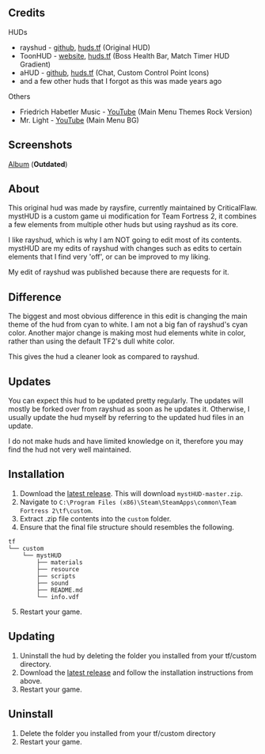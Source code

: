 Credits
----
HUDs
- rayshud - [github](https://github.com/raysfire/rayshud), [huds.tf](https://github.com/raysfire/rayshud) (Original HUD)
- ToonHUD - [website](http://toonhud.com/), [huds.tf](http://huds.tf/forum/showthread.php?tid=234) (Boss Health Bar, Match Timer HUD Gradient)
- aHUD - [github](https://github.com/n0kk/ahud), [huds.tf](http://huds.tf/forum/showthread.php?tid=191) (Chat, Custom Control Point Icons)
- and a few other huds that I forgot as this was made years ago

Others
- Friedrich Habetler Music - [YouTube](https://www.youtube.com/channel/UCxNHoPzGagd7YxvWavZj8Ag) (Main Menu Themes Rock Version)
- Mr. Light - [YouTube](https://www.youtube.com/watch?v=bhZ8JV2C79A) (Main Menu BG)

Screenshots
----
[Album](https://imgur.com/a/eX0ed) (**Outdated**)

About
--------
This original hud was made by raysfire, currently maintained by CriticalFlaw. mystHUD is a custom game ui modification for Team Fortress 2, it combines a few elements from multiple other huds but using rayshud as its core.

I like rayshud, which is why I am NOT going to edit most of its contents. mystHUD are my edits of rayshud with changes such as edits to certain elements that I find very 'off', or can be improved to my liking.

My edit of rayshud was published because there are requests for it.

Difference
----
The biggest and most obvious difference in this edit is changing the main theme of the hud from cyan to white. I am not a big fan of rayshud's cyan color. Another major change is making most hud elements white in color, rather than using the default TF2's dull white color.

This gives the hud a cleaner look as compared to rayshud.

Updates
----
You can expect this hud to be updated pretty regularly. The updates will mostly be forked over from rayshud as soon as he updates it. Otherwise, I usually update the hud myself by referring to the updated hud files in an update.

I do not make huds and have limited knowledge on it, therefore you may find the hud not very well maintained.

Installation
----
1. Download the [latest release](https://github.com/my3t/mystHUD/archive/master.zip). This will download `mystHUD-master.zip`.
2. Navigate to `C:\Program Files (x86)\Steam\SteamApps\common\Team Fortress 2\tf\custom`.
3. Extract .zip file contents into the `custom` folder.
4. Ensure that the final file structure should resembles the following.
```
tf
└── custom
    └── mystHUD
        ├── materials
        ├── resource
        ├── scripts
        ├── sound
        ├── README.md
        └── info.vdf
```
5. Restart your game.

Updating
----
1. Uninstall the hud by deleting the folder you installed from your tf/custom directory.
2. Download the [latest release](https://github.com/my3t/mystHUD/archive/master.zip) and follow the installation instructions from above.
3. Restart your game.

Uninstall
----
1. Delete the folder you installed from your tf/custom directory
2. Restart your game.
